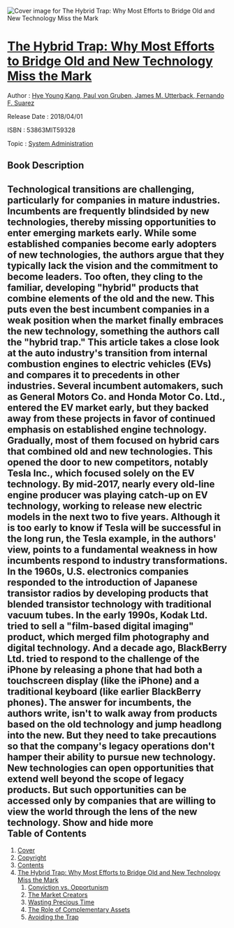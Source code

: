 ![Cover image for The Hybrid Trap: Why Most Efforts to Bridge Old and New Technology Miss the Mark](https://imgdetail.ebookreading.net/cover/cover/system_admin/EB53863MIT59328.jpg)

[The Hybrid Trap: Why Most Efforts to Bridge Old and New Technology Miss the Mark](https://ebookreading.net/view/book/The+Hybrid+Trap%3A+Why+Most+Efforts+to+Bridge+Old+and+New+Technology+Miss+the+Mark-EB53863MIT59328_1.html "The Hybrid Trap: Why Most Efforts to Bridge Old and New Technology Miss the Mark")
====================================================================================================================

Author : [Hye Young Kang](https://ebookreading.net/search/author/Hye+Young+Kang),[ Paul von Gruben](https://ebookreading.net/search/author/+Paul+von+Gruben),[ James M. Utterback](https://ebookreading.net/search/author/+James+M.+Utterback),[ Fernando F. Suarez](https://ebookreading.net/search/author/+Fernando+F.+Suarez)

Release Date : 2018/04/01

ISBN : 53863MIT59328

Topic : [System Administration](https://ebookreading.net/search/category/system-administration)

Book Description
-----------------

 Technological transitions are challenging, particularly for companies in mature industries. Incumbents are frequently blindsided by new technologies, thereby missing opportunities to enter emerging markets early. While some established companies become early adopters of new technologies, the authors argue that they typically lack the vision and the commitment to become leaders. Too often, they cling to the familiar, developing "hybrid" products that combine elements of the old and the new. This puts even the best incumbent companies in a weak position when the market finally embraces the new technology, something the authors call the "hybrid trap." This article takes a close look at the auto industry's transition from internal combustion engines to electric vehicles (EVs) and compares it to precedents in other industries. Several incumbent automakers, such as General Motors Co. and Honda Motor Co. Ltd., entered the EV market early, but they backed away from these projects in favor of continued emphasis on established engine technology. Gradually, most of them focused on hybrid cars that combined old and new technologies. This opened the door to new competitors, notably Tesla Inc., which focused solely on the EV technology. By mid-2017, nearly every old-line engine producer was playing catch-up on EV technology, working to release new electric models in the next two to five years.  Although it is too early to know if Tesla will be successful in the long run, the Tesla example, in the authors' view, points to a fundamental weakness in how incumbents respond to industry transformations. In the 1960s, U.S. electronics companies responded to the introduction of Japanese transistor radios by developing products that blended transistor technology with traditional vacuum tubes. In  the early 1990s, Kodak Ltd. tried to sell a "film-based digital imaging" product, which merged film photography and digital technology. And a decade ago, BlackBerry Ltd. tried to respond to the challenge of the iPhone by releasing a phone that had both a touchscreen display (like the iPhone) and a traditional keyboard (like earlier BlackBerry phones).  The answer for incumbents, the authors write, isn't to walk away from products based on the old technology and jump headlong into the new. But they need to take precautions so that the company's legacy operations don't hamper their ability to pursue new technology. New technologies can open opportunities that extend well beyond the scope of legacy products. But such opportunities can be accessed only by companies that are willing to view the world through the lens of the new technology.        Show and hide more                
Table of Contents
-----------------

1. [Cover](https://ebookreading.net/view/book/The+Hybrid+Trap%3A+Why+Most+Efforts+to+Bridge+Old+and+New+Technology+Miss+the+Mark-EB53863MIT59328_1.html)
1. [Copyright](https://ebookreading.net/view/book/The+Hybrid+Trap%3A+Why+Most+Efforts+to+Bridge+Old+and+New+Technology+Miss+the+Mark-EB53863MIT59328_4.html)
1. [Contents](https://ebookreading.net/view/book/The+Hybrid+Trap%3A+Why+Most+Efforts+to+Bridge+Old+and+New+Technology+Miss+the+Mark-EB53863MIT59328_2.html)
1. [The Hybrid Trap: Why Most Efforts to Bridge Old and New Technology Miss the Mark](https://ebookreading.net/view/book/The+Hybrid+Trap%3A+Why+Most+Efforts+to+Bridge+Old+and+New+Technology+Miss+the+Mark-EB53863MIT59328_3.html)
    1. [Conviction vs. Opportunism](https://ebookreading.net/view/book/The+Hybrid+Trap%3A+Why+Most+Efforts+to+Bridge+Old+and+New+Technology+Miss+the+Mark-EB53863MIT59328_3.html#h1-1)
    1. [The Market Creators](https://ebookreading.net/view/book/The+Hybrid+Trap%3A+Why+Most+Efforts+to+Bridge+Old+and+New+Technology+Miss+the+Mark-EB53863MIT59328_3.html#h1-2)
    1. [Wasting Precious Time](https://ebookreading.net/view/book/The+Hybrid+Trap%3A+Why+Most+Efforts+to+Bridge+Old+and+New+Technology+Miss+the+Mark-EB53863MIT59328_3.html#h1-3)
    1. [The Role of Complementary Assets](https://ebookreading.net/view/book/The+Hybrid+Trap%3A+Why+Most+Efforts+to+Bridge+Old+and+New+Technology+Miss+the+Mark-EB53863MIT59328_3.html#h1-4)
    1. [Avoiding the Trap](https://ebookreading.net/view/book/The+Hybrid+Trap%3A+Why+Most+Efforts+to+Bridge+Old+and+New+Technology+Miss+the+Mark-EB53863MIT59328_3.html#h1-5)
